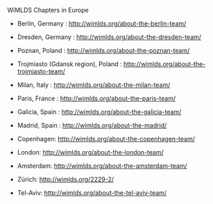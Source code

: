 WiMLDS Chapters in Europe

* Berlin, Germany : http://wimlds.org/about-the-berlin-team/
* Dresden, Germany : http://wimlds.org/about-the-dresden-team/
* Poznan, Poland : http://wimlds.org/about-the-poznan-team/
* Trojmiasto (Gdansk region), Poland : http://wimlds.org/about-the-trojmiasto-team/

* Milan, Italy : http://wimlds.org/about-the-milan-team/
* Paris, France : http://wimlds.org/about-the-paris-team/

* Galicia, Spain : http://wimlds.org/about-the-galicia-team/
* Madrid, Spain : http://wimlds.org/about-the-madrid/

* Copenhagen: http://wimlds.org/about-the-copenhagen-team/
* London: http://wimlds.org/about-the-london-team/
* Amsterdam: http://wimlds.org/about-the-amsterdam-team/
* Zürich: http://wimlds.org/2229-2/
* Tel-Aviv: http://wimlds.org/about-the-tel-aviv-team/
